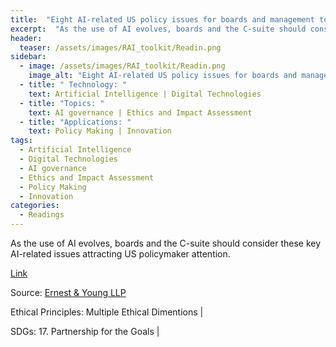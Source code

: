 ```yaml
---
title:  "Eight AI-related US policy issues for boards and management to consider"  
excerpt:  "As the use of AI evolves, boards and the C-suite should consider these key AI-re (...)"  
header:
  teaser: /assets/images/RAI_toolkit/Readin.png
sidebar:
  - image: /assets/images/RAI_toolkit/Readin.png
    image_alt: "Eight AI-related US policy issues for boards and management to consider"
  - title: " Technology: "
    text: Artificial Intelligence | Digital Technologies
  - title: "Topics: " 
    text: AI governance | Ethics and Impact Assessment
  - title: "Applications: " 
    text: Policy Making | Innovation
tags:
  - Artificial Intelligence
  - Digital Technologies
  - AI governance
  - Ethics and Impact Assessment
  - Policy Making
  - Innovation
categories:
  - Readings
---
```

As the use of AI evolves, boards and the C-suite should consider these key AI-related issues attracting US policymaker attention.

[Link](https://www.ey.com/en_us/public-policy/ai-policy-landscape)

Source: [Ernest & Young LLP](https://www.ey.com/)

Ethical Principles: Multiple Ethical Dimentions | 

SDGs: 17. Partnership for the Goals | 
